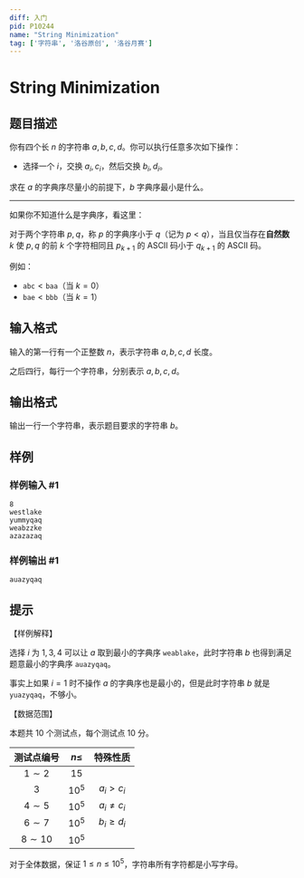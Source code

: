 ```yaml
---
diff: 入门
pid: P10244
name: "String Minimization"
tag: ['字符串', '洛谷原创', '洛谷月赛']
---
```

# String Minimization
## 题目描述

你有四个长 $n$ 的字符串 $a,b,c,d$。你可以执行任意多次如下操作：

- 选择一个 $i$，交换 $a_i,c_i$，然后交换 $b_i,d_i$。

求在 $a$ 的字典序尽量小的前提下，$b$ 字典序最小是什么。

---

如果你不知道什么是字典序，看这里：

对于两个字符串 $p,q$，称 $p$ 的字典序小于 $q$（记为 $p<q$），当且仅当存在**自然数** $k$ 使 $p,q$ 的前 $k$ 个字符相同且 $p_{k+1}$ 的 ASCII 码小于 $q_{k+1}$ 的 ASCII 码。

例如：
- $\texttt{abc}<\texttt{baa}$（当 $k=0$）
- $\texttt{bae}<\texttt{bbb}$（当 $k=1$）
## 输入格式

输入的第一行有一个正整数 $n$，表示字符串 $a,b,c,d$ 长度。

之后四行，每行一个字符串，分别表示 $a,b,c,d$。
## 输出格式

输出一行一个字符串，表示题目要求的字符串 $b$。
## 样例

### 样例输入 #1
```
8
westlake
yummyqaq
weabzzke
azazazaq

```
### 样例输出 #1
```
auazyqaq
```
## 提示

【样例解释】

选择 $i$ 为 $1,3,4$ 可以让 $a$ 取到最小的字典序 $\texttt{weablake}$，此时字符串 $b$ 也得到满足题意最小的字典序 $\texttt{auazyqaq}$。

事实上如果 $i=1$ 时不操作 $a$ 的字典序也是最小的，但是此时字符串 $b$ 就是 $\texttt{yuazyqaq}$，不够小。

【数据范围】

本题共 $10$ 个测试点，每个测试点 $10$ 分。

|测试点编号|$n\le$|特殊性质|
|:-:|:-:|:-:|
|$1\sim 2$|$15$||
|$3$|$10^5$|$a_i>c_i$|
|$4\sim 5$|$10^5$|$a_i\ne c_i$|
|$6\sim 7$|$10^5$|$b_i\ge d_i$|
|$8\sim 10$|$10^5$||

对于全体数据，保证 $1\le n\le 10^5$，字符串所有字符都是小写字母。

